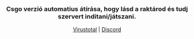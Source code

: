 <h3 align="center">Csgo verzió automatius átírása, hogy lásd a raktárod és tudj szervert inditani/játszani.</h3>
<p align="center">
<a href="https://www.virustotal.com/gui/file/e34420362890bd68636185767821a075348931f67ff0c280633ab609561b6756?nocache=1">Virustotal</a>
   |   
<a href="https://discord.cshungary.fun">Discord</a><br>
</p>
